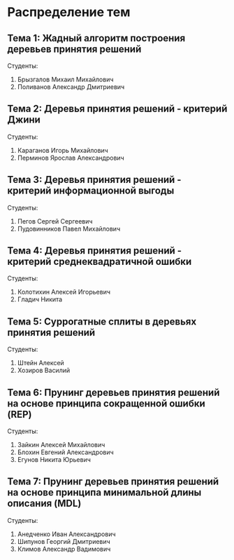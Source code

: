 ﻿Распределение тем
=================

Тема 1: Жадный алгоритм построения деревьев принятия решений
---------------------------------------------------------------------------------------------

Студенты:

1. Брызгалов Михаил Михайлович
2. Поливанов Александр Дмитриевич

Тема 2: Деревья принятия решений - критерий Джини
---------------------------------------------------------------------------------------------

Студенты:

1. Караганов Игорь Михайлович
2. Перминов Ярослав Александрович

Тема 3: Деревья принятия решений - критерий информационной выгоды
---------------------------------------------------------------------------------------------

Студенты:

1. Пегов Сергей Сергеевич
2. Пудовинников Павел Михайлович

Тема 4: Деревья принятия решений - критерий среднеквадратичной ошибки
---------------------------------------------------------------------------------------------

Студенты:

1. Колотихин Алексей Игорьевич
2. Гладич Никита

Тема 5: Суррогатные сплиты в деревьях принятия решений
---------------------------------------------------------------------------------------------

Студенты:

1. Штейн Алексей
2. Хозиров Василий 

Тема 6: Прунинг деревьев принятия решений на основе принципа сокращенной ошибки (REP)
---------------------------------------------------------------------------------------------

Студенты:

1. Зайкин Алексей Михайлович
2. Блохин Евгений Александрович
3. Егунов Никита Юрьевич

Тема 7: Прунинг деревьев принятия решений на основе принципа минимальной длины описания (MDL)
---------------------------------------------------------------------------------------------

Студенты:

1. Анедченко Иван Александрович
2. Шипунов Георгий Дмитриевич
3. Климов Александр Вадимович
